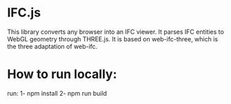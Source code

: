 # IFC.js

This library converts any browser into an IFC viewer. It parses IFC entities to WebGL geometry through THREE.js. It is based on web-ifc-three, which is the three adaptation of web-ifc.

# How to run locally:

run:
1- npm install
2- npm run build


